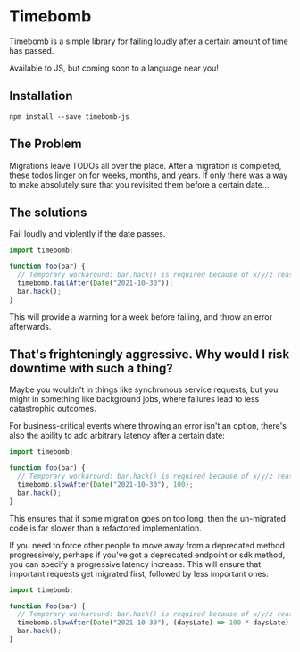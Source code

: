 # Timebomb

Timebomb is a simple library for failing loudly after a certain amount of time has passed.

Available to JS, but coming soon to a language near you!

## Installation

`npm install --save timebomb-js`

## The Problem

Migrations leave TODOs all over the place. After a migration is completed, these todos linger on
for weeks, months, and years. If only there was a way to make absolutely sure that you revisited
them before a certain date...

## The solutions

Fail loudly and violently if the date passes.

```ts
import timebomb;

function foo(bar) {
  // Temporary workaround: bar.hack() is required because of x/y/z reasons
  timebomb.failAfter(Date("2021-10-30"));
  bar.hack();
}
```

This will provide a warning for a week before failing, and throw an error afterwards.

## That's frighteningly aggressive. Why would I risk downtime with such a thing?

Maybe you wouldn't in things like synchronous service requests, but you might in something like background jobs, where failures lead to less catastrophic outcomes.

For business-critical events where throwing an error isn't an option, there's also the ability to add arbitrary latency after a certain date:

```ts
import timebomb;

function foo(bar) {
  // Temporary workaround: bar.hack() is required because of x/y/z reasons
  timebomb.slowAfter(Date("2021-10-30"), 100);
  bar.hack();
}
```

This ensures that if some migration goes on too long, then the un-migrated code is far slower than
a refactored implementation.

If you need to force other people to move away from a deprecated method progressively, perhaps if you've got a deprecated endpoint or sdk method, you can specify a progressive latency increase. This will ensure that important requests get migrated first, followed by less important ones:

```ts
import timebomb;

function foo(bar) {
  // Temporary workaround: bar.hack() is required because of x/y/z reasons
  timebomb.slowAfter(Date("2021-10-30"), (daysLate) => 100 * daysLate);
  bar.hack();
}
```
